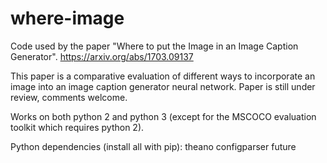 # where-image
Code used by the paper "Where to put the Image in an Image Caption Generator".
https://arxiv.org/abs/1703.09137

This paper is a comparative evaluation of different ways to incorporate an image into an image caption generator neural network.
Paper is still under review, comments welcome.

Works on both python 2 and python 3 (except for the MSCOCO evaluation toolkit which requires python 2).

Python dependencies (install all with pip):
theano
configparser
future
